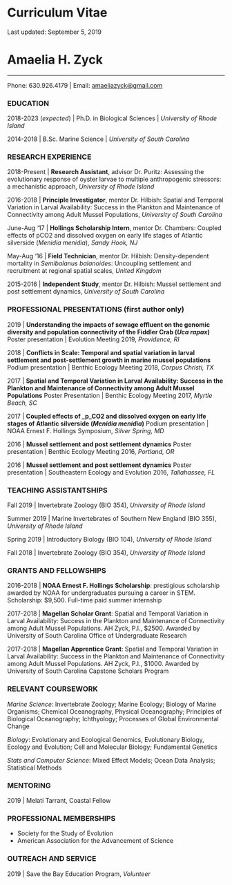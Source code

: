 # Curriculum Vitae

Last updated: September 5, 2019

# Amaelia H. Zyck
----
Phone: 630.926.4179 | Email: amaeliazyck@gmail.com

### EDUCATION
2018-2023 (_expected_) | Ph.D. in Biological Sciences | _University of Rhode Island_

2014-2018 | B.Sc. Marine Science | _University of South Carolina_

### RESEARCH EXPERIENCE
2018-Present | **Research Assistant**, advisor Dr. Puritz: Assessing the evolutionary response of oyster larvae to multiple anthropogenic stressors: a mechanistic approach, _University of Rhode Island_

2016-2018 | **Principle Investigator**, mentor Dr. Hilbish: Spatial and Temporal Variation in Larval Availability: Success in the Plankton and Maintenance of Connectivity among Adult Mussel Populations, _University of South Carolina_

June-Aug ‘17 | **Hollings Scholarship Intern**, mentor Dr. Chambers: Coupled effects of pCO2 and dissolved oxygen on early life stages of Atlantic silverside (_Menidia menidia_), _Sandy Hook, NJ_

May-Aug ‘16 | **Field Technician**, mentor Dr. Hilbish: Density-dependent mortality in _Semibalanus balanoides_: Uncoupling settlement and recruitment at regional spatial scales, _United Kingdom_

2015-2016 | **Independent Study**, mentor Dr. Hilbish: Mussel settlement and post settlement dynamics, _University of South Carolina_

### PROFESSIONAL PRESENTATIONS (first author only)
2019 | **Understanding the impacts of sewage effluent on the genomic diversity and population connectivity of the Fiddler Crab (_Uca rapax_)** Poster presentation | Evolution Meeting 2019, _Providence, RI_

2018 | **Conflicts in Scale: Temporal and spatial variation in larval settlement and post-settlement growth in marine mussel populations** Podium presentation | Benthic Ecology Meeting 2018, _Corpus Christi, TX_

2017 | **Spatial and Temporal Variation in Larval Availability: Success in the Plankton and Maintenance of Connectivity among Adult Mussel Populations** Poster Presentation | Benthic Ecology Meeting 2017, _Myrtle Beach, SC_

2017 | **Coupled effects of _p_CO2 and dissolved oxygen on early life stages of Atlantic
silverside (_Menidia menidia_)** Podium presentation | NOAA Ernest F. Hollings Symposium, _Silver Spring, MD_

2016 | **Mussel settlement and post settlement dynamics** Poster presentation | Benthic Ecology Meeting 2016, _Portland, OR_

2016 | **Mussel settlement and post settlement dynamics** Poster presentation | Southeastern Ecology and Evolution 2016, _Tallahassee, FL_

### TEACHING ASSISTANTSHIPS
Fall 2019 | Invertebrate Zoology (BIO 354), _University of Rhode Island_

Summer 2019 | Marine Invertebrates of Southern New England (BIO 355), _University of Rhode Island_

Spring 2019 | Introductory Biology (BIO 104), _University of Rhode Island_

Fall 2018 | Invertebrate Zoology (BIO 354), _University of Rhode Island_

### GRANTS AND FELLOWSHIPS
2016-2018 | **NOAA Ernest F. Hollings Scholarship**: prestigious scholarship awarded by NOAA for undergraduates pursuing a career in STEM. Scholarship: $9,500. Full-time paid summer internship

2017-2018 | **Magellan Scholar Grant**: Spatial and Temporal Variation in Larval Availability: Success in the Plankton and Maintenance of Connectivity among Adult Mussel Populations. AH Zyck, P.I., $2500. Awarded by University of South Carolina Office of Undergraduate Research

2017-2018 | **Magellan Apprentice Grant**: Spatial and Temporal Variation in Larval Availability: Success in the Plankton and Maintenance of Connectivity among Adult Mussel Populations. AH Zyck, P.I., $1000. Awarded by University of South Carolina Capstone Scholars Program

### RELEVANT COURSEWORK
_Marine Science_: Invertebrate Zoology; Marine Ecology; Biology of Marine Organisms; Chemical Oceanography, Physical Oceanography; Principles of Biological Oceanography; Ichthyology; Processes of Global Environmental Change

_Biology_: Evolutionary and Ecological Genomics, Evolutionary Biology, Ecology and Evolution; Cell and Molecular Biology; Fundamental Genetics

_Stats and Computer Science_: Mixed Effect Models; Ocean Data Analysis; Statistical Methods

### MENTORING

2019 | Melati Tarrant, Coastal Fellow

### PROFESSIONAL MEMBERSHIPS
* Society for the Study of Evolution
* American Association for the Advancement of Science

### OUTREACH AND SERVICE
2019 | Save the Bay Education Program, _Volunteer_
